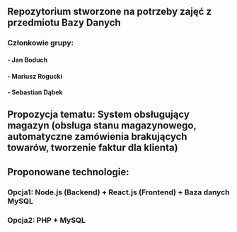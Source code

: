 ## Repozytorium stworzone na potrzeby zajęć z przedmiotu Bazy Danych

### Członkowie grupy:
#### - Jan Boduch
#### - Mariusz Rogucki
#### - Sebastian Dąbek

## Propozycja tematu: System obsługujący magazyn (obsługa stanu magazynowego, automatyczne zamówienia brakujących towarów, tworzenie faktur dla klienta)

## Proponowane technologie: 
### Opcja1: Node.js (Backend) + React.js (Frontend) + Baza danych MySQL
### Opcja2: PHP + MySQL
